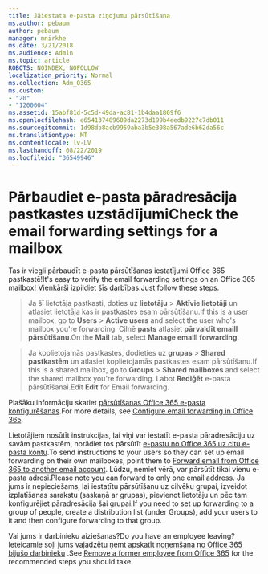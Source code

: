 ```yaml
---
title: Jāiestata e-pasta ziņojumu pārsūtīšana
ms.author: pebaum
author: pebaum
manager: mnirkhe
ms.date: 3/21/2018
ms.audience: Admin
ms.topic: article
ROBOTS: NOINDEX, NOFOLLOW
localization_priority: Normal
ms.collection: Adm_O365
ms.custom:
- "20"
- "1200004"
ms.assetid: 15abf81d-5c5d-49da-ac81-1b4daa1809f6
ms.openlocfilehash: e654137489609da2273d199b4eedb9227c7db011
ms.sourcegitcommit: 1d98db8acb9959aba3b5e308a567ade6b62da56c
ms.translationtype: MT
ms.contentlocale: lv-LV
ms.lasthandoff: 08/22/2019
ms.locfileid: "36549946"
---
```

# <a name="check-the-email-forwarding-settings-for-a-mailbox"></a><span data-ttu-id="6aa13-102">Pārbaudiet e-pasta pāradresācija pastkastes uzstādījumi</span><span class="sxs-lookup"><span data-stu-id="6aa13-102">Check the email forwarding settings for a mailbox</span></span>

<span data-ttu-id="6aa13-103">Tas ir viegli pārbaudīt e-pasta pārsūtīšanas iestatījumi Office 365 pastkastē!</span><span class="sxs-lookup"><span data-stu-id="6aa13-103">It's easy to verify the email forwarding settings on an Office 365 mailbox!</span></span> <span data-ttu-id="6aa13-104">Vienkārši izpildiet šīs darbības.</span><span class="sxs-lookup"><span data-stu-id="6aa13-104">Just follow these steps.</span></span>
  
> <span data-ttu-id="6aa13-105">Ja šī lietotāja pastkasti, doties uz **lietotāju** \> **Aktīvie lietotāji** un atlasiet lietotāja kas ir pastkastes esam pārsūtīšanu.</span><span class="sxs-lookup"><span data-stu-id="6aa13-105">If this is a user mailbox, go to **Users** \> **Active users** and select the user who's mailbox you're forwarding.</span></span> <span data-ttu-id="6aa13-106">Cilnē **pasts** atlasiet **pārvaldīt emaill pārsūtīšanu**.</span><span class="sxs-lookup"><span data-stu-id="6aa13-106">On the **Mail** tab, select **Manage emaill forwarding**.</span></span>
    
> <span data-ttu-id="6aa13-107">Ja koplietojamās pastkastes, dodieties uz **grupas** \> **Shared pastkastēm** un atlasiet koplietojamās pastkastes esam pārsūtīšanu.</span><span class="sxs-lookup"><span data-stu-id="6aa13-107">If this is a shared mailbox, go to **Groups** \> **Shared mailboxes** and select the shared mailbox you're forwarding.</span></span> <span data-ttu-id="6aa13-108">Labot **Rediģēt** e-pasta pārsūtīšanai.</span><span class="sxs-lookup"><span data-stu-id="6aa13-108">Edit **Edit** for Email forwarding.</span></span>

<span data-ttu-id="6aa13-109">Plašāku informāciju skatiet [pārsūtīšanas Office 365 e-pasta konfigurēšanas](https://support.office.com/article/Configure-email-forwarding-in-Office-365-ab5eb117-0f22-4fa7-a662-3a6bdb0add74).</span><span class="sxs-lookup"><span data-stu-id="6aa13-109">For more details, see [Configure email forwarding in Office 365](https://support.office.com/article/Configure-email-forwarding-in-Office-365-ab5eb117-0f22-4fa7-a662-3a6bdb0add74).</span></span>
  
<span data-ttu-id="6aa13-110">Lietotājiem nosūtīt instrukcijas, lai viņi var iestatīt e-pasta pāradresāciju uz savām pastkastēm, norādiet tos pārsūtīt [e-pastu no Office 365 uz citu e-pasta kontu](https://support.office.com/article/Forward-email-from-Office-365-to-another-email-account-1ed4ee1e-74f8-4f53-a174-86b748ff6a0e).</span><span class="sxs-lookup"><span data-stu-id="6aa13-110">To send instructions to your users so they can set up email forwarding on their own mailboxes, point them to [Forward email from Office 365 to another email account](https://support.office.com/article/Forward-email-from-Office-365-to-another-email-account-1ed4ee1e-74f8-4f53-a174-86b748ff6a0e).</span></span> <span data-ttu-id="6aa13-111">Lūdzu, ņemiet vērā, var pārsūtīt tikai vienu e-pasta adresi.</span><span class="sxs-lookup"><span data-stu-id="6aa13-111">Please note you can forward to only one email address.</span></span> <span data-ttu-id="6aa13-112">Ja jums ir nepieciešams, lai iestatītu pārsūtīšanu uz cilvēku grupai, izveidot izplatīšanas sarakstu (saskaņā ar grupas), pievienot lietotāju un pēc tam konfigurējiet pāradresācija šai grupai.</span><span class="sxs-lookup"><span data-stu-id="6aa13-112">If you need to set up forwarding to a group of people, create a distribution list (under Groups), add your users to it and then configure forwarding to that group.</span></span>
  
<span data-ttu-id="6aa13-113">Vai jums ir darbinieku aiziešanas?</span><span class="sxs-lookup"><span data-stu-id="6aa13-113">Do you have an employee leaving?</span></span> <span data-ttu-id="6aa13-114">Ieteicamie soļi jums vajadzētu ņemt apskatīt [noņemšana no Office 365 bijušo darbinieku](https://support.office.com/article/Remove-a-former-employee-from-Office-365-44d96212-4d90-4027-9aa9-a95eddb367d1.aspx) .</span><span class="sxs-lookup"><span data-stu-id="6aa13-114">See [Remove a former employee from Office 365](https://support.office.com/article/Remove-a-former-employee-from-Office-365-44d96212-4d90-4027-9aa9-a95eddb367d1.aspx) for the recommended steps you should take.</span></span>
  